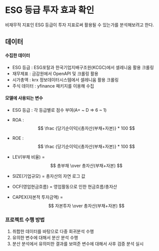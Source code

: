 # ESG 등급 투자 효과 확인

비재무적 지표인 ESG 등급이 투자 지표로써 활용될 수 있는가를 분석해보려고 한다.



## 데이터

####  수집한 데이터

- ESG 등급 : ESG포탈과 한국기업지배구조원(KCGC)에서 셀레니움 활용 크롤링
- 재무제표 :  금감원에서 OpenAPI 및 크롤링 활용
- 시가총액 : krx 정보데이터시스템에서 셀레니움 활용 크롤링
- 주식 데이터 : yfinance 패키지를 이용해 수집

#### 모델에 사용되는 변수

- ESG 등급 : 각 등급별로 점수 부여(A+ ~ D => 6 ~ 1)

- ROA :
  $$ \frac {당기순이익}{총자산(부채+자본)} * 100 $$
  
- ROE : 
  $$
  \frac {당기순이익}{총자산(부채+자본)} * 100
  $$
  
- LEV(부채 비율) = 
  $$
  총부채 \over 총자산(부채+자본)
  $$
  
  
  
- SIZE(기업규모) = 총자산의 자연 로그 값

- OCF(영업현금흐름) = 영업활동으로 인한 현금흐름/총자산

- CAPEX(자본적 투자금액) = 
  $$
  자본투자 \over 총자산(부채+자본)
  $$

### 프로젝트 수행 방법

1. 취합한 데이터를 바탕으로 다중 회귀분석 수행
2. 유의한 변수에 대해서 분산 분석 수행
3. 분산 분석에서 유의미한 결과를 보여준 변수에 대해서 사후 검증 분석 실시
